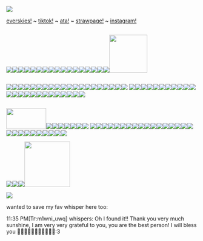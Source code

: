 ![](https://komarev.com/ghpvc/?username=toddalquist-luvr&color=ff69b4&style=plastic&label=viewers!+^o^)

<a href="https://everskies.com/user/clownbear-2274885">everskies!</a> ~ <a href="https://www.tiktok.com/@shriveledforeskin?is_from_webapp=1&sender_device=pc">tiktok!</a> ~ <a href="https://toddalquist.atabook.org/">ata!</a> ~ <a href="https://toddalquist.straw.page/">strawpage!</a> ~ <a href="https://www.instagram.com/asecretgnome?igsh=MWE0NjdmbW5hY201Mg=="> instagram!</a>

##

<img src="https://i.postimg.cc/0QnXmnzv/blinkies-Cafe-h-H.gif"/><img src="https://i.postimg.cc/MprQcQ6L/blinkies-Cafe-l5.gif"/><img src="https://external-media.spacehey.net/media/sxm22kQmsmPwe5pVpdm7IVvq8ovTEekhaaZ4wqd35Qm8=/https://64.media.tumblr.com/c091c27ea13d91a6b4717175ea20c314/61800744d6453cc4-26/s75x75_c1/8cb9656dbb1b4a4c79173d27d7dba71957746d34.gifv"/><img src="https://external-media.spacehey.net/media/slMY0N51x2KFy9K36Dfvjv0QhJsvJYUZduFMjF8KFfME=/http://dl3.glitter-graphics.net/pub/1386/1386223rbdqese71u.png"/><img src="https://64.media.tumblr.com/c2fec93045e63bbb9e412c6ac92b6b28/670cd30f542d0c63-f8/s100x200/2aae01b881370a59e2bc17c86997d0c4fc1cad9b.gifv"/><img src="https://64.media.tumblr.com/25a5928dce96f672c35fd3ab6d96fb2c/df303fd8b2314751-dd/s100x200/60c2c14be1ba42c04843298d43e74e53e748f1c5.gifv"/><img src="https://i.postimg.cc/tR5yJJHZ/ezgif-com-animated-gif-maker.gif"/><img src="https://i.postimg.cc/15cbY79V/ezgif-com-animated-gif-maker-1.gif"/><img src="https://i.postimg.cc/Hn9kVsdp/ezgif-com-animated-gif-maker.gif"/><img src="https://64.media.tumblr.com/b6af8271878c9e48c85961f5fe4dde37/df303fd8b2314751-19/s100x200/ed2f21b344b56686f1423650a2ddbc9e11487f1d.jpg"/><img src="https://64.media.tumblr.com/cad89837ab42aa15a4fa7248ea1d38ea/862ca621d9f19943-c1/s100x200/88de756bd80cf8667138d9eed24928af076b913c.pnj"/><img src="https://64.media.tumblr.com/2f4eb696a1ce6a2d7c37c97184af8f08/0f1b87a7a0a475bf-08/s250x400/93201b81459dbc50b01b7ee8c906d29a93ed5fe3.gifv"/><img src="https://64.media.tumblr.com/1ea387b5616e233da21a2c62b1f7d8eb/8336400b422a68e6-32/s100x200/0bf45f1b887d83e2a7828a19dc6ea446a12b94a0.gifv"/><img src="https://64.media.tumblr.com/e0003584867fbcfdecabc3a78fb05b22/2f4c749d798c5bf4-d4/s250x400/1788f66b39a414181bda404c2b65718eb3a001c7.gifv"/><img src="https://64.media.tumblr.com/87b29e1ab5b2091143be5e43089cb809/2f4c749d798c5bf4-8c/s250x400/02536e3764d88031307e084754b06624934f3e23.gifv"/><img src="https://64.media.tumblr.com/a4d40a30d234f86a4408d2fbb36b3eeb/863a536d93c98b34-7d/s100x200/860e8f8442210295579fa64e0271fb538703a389.gifv"/><img src="https://64.media.tumblr.com/74426d69694e0c00d125fd04be6f56da/a5b6896041f0ab1d-3f/s250x400/d8df98ae1d23a2868fd10b9e411b734677db7263.gifv"/><img src="https://64.media.tumblr.com/6940adae39778b32bf71374b6e21cc9a/184059df96befef7-33/s1280x1920/8dfd967b72ac8d9925cd00f4fa6ccf7ca940b5a5.jpg" width="100" height="100"/>

## 

<img src="https://external-media.spacehey.net/media/s-2JwnIs119-QKaIQ-f9wA60OW4j6bKOR7E-hTIB9VS8=/https://i.ibb.co/xH1y463/42angel.gif"/><img src="https://external-media.spacehey.net/media/sulZim4j1UTtkU3w8qpwBeVrH7pIZHQxWvCc117z8UQI=/https://64.media.tumblr.com/2d9fea7c88566e29c91332a1460ae487/61800744d6453cc4-11/s100x200/b0f9bb6729e21d2eb33d183fe162c95d0e526b06.gifv"/><img src="https://external-media.spacehey.net/media/si_p3SeQdcxLf_LFtcnX_Abde1AgtHCKPxPXfK54Q0Dc=/https://i.ibb.co/mtS3WLM/4hater.gif"/><img src="https://external-media.spacehey.net/media/sA3pLf3EpWUD_Pb0nTGTqkOID8hAay6GMs8rSFQBRNqQ=/https://64.media.tumblr.com/a343f86a89fec7e597943284f7465f90/4ce5b9b1e3c7c8b0-d0/s75x75_c1/dd238cdbb29ba8ddd60657123fb78cd6ee49a08b.gifv"/><img src="https://external-media.spacehey.net/media/sf-CDhinGKcYaG2emwQU_EHnlj_rK9vg84UtToMtQLNI=/https://64.media.tumblr.com/a3b3b97a980e15ed3beeab7eb86113a7/8ad15b4299f78e8d-69/s75x75_c1/0ec5f31ba5712673bf93b76a39087c28b8c4dc3f.gifv"/><img src="https://external-media.spacehey.net/media/sFEfTQ0vPF1uxbxba7LeFt4tp8_sJBJoY-EWwA8UTu9Q=/https://i.postimg.cc/fRs9mCZJ/llmn.gif"/><img src="https://i.postimg.cc/mg7vkQyL/HGH4UBW.gif"/><img src="https://external-media.spacehey.net/media/shLfzIVLbG2AdoSeUR0PAs-PDke2YcWfcsyT5Qw96xf8=/https://64.media.tumblr.com/ddc1e31a23e3408e89e1ce17ac35a063/4bd2afebf9dcdf6d-aa/s250x400/5c37c0c020720892a069421977257836f32c7ceb.gifv"/><img src="https://external-media.spacehey.net/media/sriPaXma4UmWFPwBIAn_swqLNno7Y_SniEbkTOsFEr_s=/https://64.media.tumblr.com/e578d481bd1abc6bc3875156cd8e2fb4/4bd2afebf9dcdf6d-2f/s250x400/5a4ec1342c54ea536b7c0e02fd784b4bacffa776.gifv"/><img src="https://external-media.spacehey.net/media/sGcniIAqsMU-hmBp_KTQ7PYjZ-TpygMvrFYcJPS8UOhE=/https://64.media.tumblr.com/d44d00b5a4b38161e2df8360616421e8/4bd2afebf9dcdf6d-80/s250x400/f5f930bee4fe8a5f74d6833f09b596d08a87beec.gifv"/><img src="https://external-media.spacehey.net/media/s44kFpZGCVmO6IVfPbZgw5GtpR8W_cYrhq8bYVbCD-1E=/https://64.media.tumblr.com/1198fa73f52c7d21d0271369618aae90/tumblr_inline_pcjghddwtF1vss73l_250.gif"/><img src="https://external-media.spacehey.net/media/sxxRKNM0E7YqkZzhSwahD88D4Pjo4hKvKHPYVr1EhLy4=/https://plasticdino.neocities.org/blinkie/highschool.gif"/><img src="https://external-media.spacehey.net/media/sDyE_xx-_r_cI2v70356-FSJy-zF-9LdvIQzMVMXH250=/https://plasticdino.neocities.org/blinkie/mlp.gif"/><img src="https://external-media.spacehey.net/media/sSHs0X74y8iFWlVDTLVYHSmQJMZSDVYHYxZsLRt4BAj0=/https://plasticdino.neocities.org/blinkie/garfield.gif"/><img src="https://external-media.spacehey.net/media/stn5jzECdcEj1TXqbbFVthqsuxVwOSk30QxPPwkjxT9g=/https://64.media.tumblr.com/a33068504da93cd05c0e600ef4a9edf2/19a9e3ae2a687fa3-2f/s250x400/b73587b3dcb22c2c9cd2e06d7fc16ef98dfed19f.gif"/><img src="https://external-media.spacehey.net/media/sdctq7BACqYmGParULr-f2wiAMBLnPpZbRDi3NhtsSZA=/https://adriansblinkiecollection.neocities.org/x10.gif"/><img src="https://external-media.spacehey.net/media/sPSBRNPxAluZzysXgctzKwDVKQislacnbFH409izce7U=/https://y2k.neocities.org/blinkiez/tumblr_inline_pcjgfgLB8k1vss73l_1280.gif"/><img src="https://64.media.tumblr.com/728ad9c65754c0f160ebbdb14a3b7285/ff9f7105e951a308-c5/s250x400/9c60e92af8d73b4fd21219328dc61c5ab056fb2e.webp"/><img src="https://64.media.tumblr.com/f6da765c0e2f35963ef842858edd1950/b035b516dc88dd13-2b/s100x200/af846964c6bad0a03bd40c447d5c98b865ec838e.gifv"/><img src="https://64.media.tumblr.com/4d19f83d48938e72ea352ada5ec262f9/b035b516dc88dd13-1f/s100x200/bcf304998296635ab1e50df9dba0dfbc325a8999.gifv"/> <img src= "https://64.media.tumblr.com/2c9f90506836a5ea2548209b20effb81/aa6ad8b984475c27-1f/s100x200/3e87b4488989df848ba986b02771b555385069a4.gifv"/><img src="https://64.media.tumblr.com/900aeb65aa4a2932aad0906581cd3e74/aa6ad8b984475c27-9e/s100x200/28afc48655d53c2bd2958359382972f8c32cc0e2.gifv"/><img src="https://64.media.tumblr.com/860d4164c25611155283136cdd013498/1fb39223b20e4f22-2a/s100x200/a1adceaa13956237d67da50cfa1c78024fc42d4a.gifv"/><img src="https://64.media.tumblr.com/a488b91451778c9a44a3af782e41e3c0/13cc170809e1c104-38/s250x400/228abf8b818d9a47ea3df1e6a9aaf397bd740b42.gifv"/><img src="https://64.media.tumblr.com/53ae5dde398a9fd1f13d0d956c21f4ed/9d7b482171d6d04e-3f/s250x400/0e11e6c40b3d6396f5429adda6044917952d2144.gifv"/><img src="https://64.media.tumblr.com/57115aaa81f512dd0873d83e841073b1/363752070e93a7f9-11/s250x400/209ceaf006ecb489427644ca45668e83e0678d9c.gifv"/><img src="https://64.media.tumblr.com/66c0568161fa1bce76c76a6afa32e05e/692bf70aefc8b3b6-6a/s100x200/b03ba271ce6a50e16b38c2862418db163d5cc975.gifv"/><img src="https://64.media.tumblr.com/a4831f0a78a15aea391218939b42567a/75878540b804f3ca-e7/s250x400/2893fef1160a482f8d95e77fa27207cdf6484434.gifv"/><img src="https://64.media.tumblr.com/5f4699fc135efe3816f9fba70a606fe0/526ee027fde60ec3-2e/s250x400/7c30ec9ec962eff4e0c0a027e3595456109322e6.webp"/><img src="https://64.media.tumblr.com/c6835c670a98a48543f22f944680cefd/a5b6896041f0ab1d-bb/s250x400/c25234e6acbb500aee0f8ba94c1b7f82e3540e0b.gifv"/><img src="https://64.media.tumblr.com/7a8775d7d95eb374ed339e444caefab1/a5b6896041f0ab1d-a0/s250x400/60307c5f6bd0bbee1ad5a876eb93dcd0ea675131.gifv"/><img src="https://64.media.tumblr.com/654ff51b44975af3b2ba3240c4fbb61d/14df2b8e0ccc2214-40/s100x200/6f81a530c21fa285a7f75eced0eb62c18dac8ee3.gifv"/><img src="https://64.media.tumblr.com/dbd4b2bf905ccfd58d7d3d38093799fb/6fbbc18311c61dbb-08/s100x200/39f914315211e8d63de8f941b76e21989a3a23ab.gifv"/><img src="https://64.media.tumblr.com/c74a35659fd1ca684c9d85058bd7cf3c/e2c15a3766805f99-96/s250x400/4462417a9c4cc2be7e93d9d0d70dbc18a6710ad7.gifv"/><img src="https://64.media.tumblr.com/6ede7ef5113dbcc5fa23f8d5101e09cf/6fbbc18311c61dbb-1c/s100x200/feb8faee45c1c55179e55c807ece35a2c74673e0.gifv"/><img src="https://64.media.tumblr.com/5950d757ab4246d0f4f0b60308e85ece/2f8834b47d90034d-45/s250x400/d074e42a5891348ba7dfb71f79b107ec4eca30e5.gifv"/><img src="https://64.media.tumblr.com/44fa8b0e78b19b6464fb4eccaf615a01/b19b8466f96477fc-0d/s100x200/93f1a37aa0828d097d270d5a71fbaef6afe17962.gifv"/><img src="https://64.media.tumblr.com/f4ba72a25ad3cdbedf3ef1f109e0b114/0811590d6f62ec5a-03/s75x75_c1/7352b83f440e2b4ca66f91670602b7701afdf43e.gifv"/><img src="https://64.media.tumblr.com/3226232d4ad9a8fed1eb91924af87e5f/b4efadd60ae6c6cc-5a/s250x400/a89a7b65cba8a5756ab23102913fcb817e8a1682.gifv"/><img src="https://64.media.tumblr.com/d61a5fb3e20b8931ac4f9dab1357264a/44b88cdeb699e68c-06/s250x400/e39800e7d77c3c3afe0f987ab3930932cb2ffbe9.gifv"/><img src="https://64.media.tumblr.com/f5dee16975c7790c13319f9306118af2/37901a7869227e54-11/s250x400/0f1472451ce8d3d2e453f4b0c43169b437f698d8.gifv"/><img src="https://64.media.tumblr.com/d2c567a9292a312b5f6fd013d98fe047/a671f5cbbeb1f6b1-d7/s100x200/0d407dcf07ebc3a1ca59aae3afd6f1ff7766a758.gifv"/><img src="https://64.media.tumblr.com/8d87c24e5f80d53006b8b54b15565b58/a671f5cbbeb1f6b1-a4/s100x200/cda2cc881f881b7596c85037bc15d60a806695f1.gifv"/><img src="https://64.media.tumblr.com/78c9235309e6430fe62c21249d590299/f881262a996dd464-01/s250x400/410f79b2711998f8a071df7eda5c103070f222f0.gifv"/>

  ##
  
<img src="https://i.postimg.cc/bwf57ZcK/28207-68c65651b088c23732b1619c324d8500.png" width=105; height=55;/><img src="https://external-media.spacehey.net/media/sgRQMqCgeM6XNsgoZXaYWFyci3ccLI9NrjO3gX-mwkwY=/https://64.media.tumblr.com/5965be658d5e0814f92c95be73ea70e4/661971a88f794150-03/s100x200/9d594f411e8fb166cdfee1232ace62d11777716a.gifv"/><img src="https://external-media.spacehey.net/media/sChYnU8GHKlIYGssz__prqiblSR6tyseBF1Yup-uhwko=/https://images-wixmp-ed30a86b8c4ca887773594c2.wixmp.com/i/0ea075a2-c302-41ab-b1af-124a52b187a6/d1183yn-3d1547c8-c1f5-49ed-adf3-fd63abcc231d.gif"/><img src="https://external-media.spacehey.net/media/s8C33KNyiPyrRXEu4Uarjir5url_LDfPqLrZAF7z97YE=/https://64.media.tumblr.com/9505c416803af2ef87a292241d84363d/56fefd3f1342a5c1-c4/s100x200/4ec204c90077250835a295ab66804f8aa0b79254.gifv"/><img src="https://allyratworld.com/stamps/d9rz26g-fb071f9e-c4f2-4083-82fc-41d9f36a92e0.png"/><img src="https://hamood.carrd.co/assets/images/gallery07/d3b61255.png?v34093983873751"/><img src="https://images-wixmp-ed30a86b8c4ca887773594c2.wixmp.com/f/57f3fc6c-cad8-400b-84cb-732542de0b52/d48oh4o-f5c3c5e0-5ffb-4f99-b3cc-b81f53a4a5b5.png?token=eyJ0eXAiOiJKV1QiLCJhbGciOiJIUzI1NiJ9.eyJzdWIiOiJ1cm46YXBwOjdlMGQxODg5ODIyNjQzNzNhNWYwZDQxNWVhMGQyNmUwIiwiaXNzIjoidXJuOmFwcDo3ZTBkMTg4OTgyMjY0MzczYTVmMGQ0MTVlYTBkMjZlMCIsIm9iaiI6W1t7InBhdGgiOiJcL2ZcLzU3ZjNmYzZjLWNhZDgtNDAwYi04NGNiLTczMjU0MmRlMGI1MlwvZDQ4b2g0by1mNWMzYzVlMC01ZmZiLTRmOTktYjNjYy1iODFmNTNhNGE1YjUucG5nIn1dXSwiYXVkIjpbInVybjpzZXJ2aWNlOmZpbGUuZG93bmxvYWQiXX0.CDNze5kUexNPbfD6-76E80XEndvHvfL5a7VHk3XzOG8"/><img src="https://64.media.tumblr.com/b13e6e18d97ce9728ffcb6e4df2c10b8/f943d9890bee0f57-15/s100x200/53205d51dbdfc4b162c8cde940b669482a239aeb.jpg"/> <img src="https://64.media.tumblr.com/40743bab3dd332942d1a2c8d09876f08/0a314c1722fc4072-80/s100x200/9ac81656f8dcb1b57b2061a2ddf47d4918f76bee.pnj"/><img src="https://64.media.tumblr.com/c0bc053497b6d2cdacf72607710c1e0c/0a314c1722fc4072-59/s100x200/aa6877408a07b3006e9993c626430f1fbea2343e.gifv"/><img src="https://64.media.tumblr.com/8da57cf672a86d79c0aa6b71e616701b/8ebb522dbd957e33-ca/s250x400/c99a78e9a789a2bb190f06c40cb85900c8712521.pnj"/><img src="https://64.media.tumblr.com/121e02460a2940c4bcd94e622646b5a9/d5485780781ead58-8b/s100x200/aa186217a56a91e03f437c5f0fd67a98bd3e8ee4.gifv"/><img src="https://64.media.tumblr.com/adfdfd9c55bd33ad9e859a4b464b3cbb/21317507f7352712-01/s100x200/ab9ab8bfbcf433428692a09ecc4cf063cee9b625.jpg"/><img src="https://64.media.tumblr.com/603280bb25174fe4ab92aa165ef7d0a8/321aa268678c99b9-ff/s100x200/d28fa8f73c9bd03444110b6b310f5a53cc2bd5eb.gifv"/><img src="https://64.media.tumblr.com/c8d0be9fb381b30c4ba3b23748b4747e/ba16d020129a2a85-75/s100x200/d307b6f76d3b849184e96ef80d9a69f8522bbc63.gifv"/><img src="https://64.media.tumblr.com/ae1e2579376ea46e7138f0a2ace7bdc4/f2ecde4a8441d6d3-5b/s100x200/eb4cbc37cfffca5350d0658a960fc4e37e4ca29a.gifv"/><img src="https://64.media.tumblr.com/e9280f9ac6f2bf33c10867881c4b8305/f2ecde4a8441d6d3-58/s100x200/e1a84d8b964151979e2e54eb886c5d090de3469e.pnj"/><img src="https://64.media.tumblr.com/c04bf1b3944a03be3ad0d86c8378fef5/6c0f91c1af4ee0a2-09/s100x200/2761e4ef373274d387d4ed7c913496866434625a.jpg"/><img src="https://64.media.tumblr.com/0b92e5d119c2fc8d9735d53b4fbcf0f5/6c0f91c1af4ee0a2-fa/s100x200/be346520f46045bf2245a34e574c1c2ca54ab9a7.pnj"/><img src="https://64.media.tumblr.com/fd64dfed52686e5bfa8456ac44369e84/32971ec037eaf543-91/s100x200/83e0dc3f831e99185344a86ab836477d7e5062fb.pnj"/><img src="https://64.media.tumblr.com/5111a178ff7203b0dab814adb8e12118/31b077c47cd92dea-c8/s100x200/a53583556dc85189063d0d41ab31f2bfcbe844f9.gifv"/><img src="https://64.media.tumblr.com/6df6af7dc1a8b2c4d107bb39a3585563/c4bc6cc10b162b5a-ed/s100x200/30b7d5ac8a1a34b9282a2b055cd2e0e334dcaf3b.webp"/><img src="https://64.media.tumblr.com/9e302e0c7d66c9f4881c1ba9f9d1c504/dd9dd9869ca670f0-f1/s100x200/40ddce14638b9427ce360010e7935026cd4c93b4.jpg"/><img src="https://64.media.tumblr.com/48e5118c35fe6696ea795cff3923af0a/e8ca1c81101a018c-ef/s100x200/7de1f15bc43cbe5a9d2e9a58f8cdf1bce0343671.pnj"/><img src="https://64.media.tumblr.com/02d0636314fa22882beb7bd48bfd8af6/2f8834b47d90034d-2d/s100x200/1e41d820004f46bad3ea860cb7ad2f50346f1613.pnj"/><img src="https://64.media.tumblr.com/f69365bdacdb717d07dd1146fb6719cd/0811590d6f62ec5a-ab/s100x200/779b2af56b8d36222bdde348b03cbd3af291c01d.pnj"/><img src="https://64.media.tumblr.com/8a6346b5ac0b0de07937f5efe861e000/3ad25d4d43dc100f-5a/s100x200/03b782eeec47613af183f7af9408d0fb954f43b4.gifv"/><img src="https://64.media.tumblr.com/9b56d31f5a1dd1f0b6d4c9e090bdeee6/67c9f3fb6561df82-bf/s100x200/0c76f28a01125a73170589d6c0706c11b13abf20.pnj"/><img src="https://64.media.tumblr.com/6c248e312b3812603f7437759c2702e1/67c9f3fb6561df82-84/s100x200/573dce1a0b85d4a891c5fb203dbcec3b2088189f.pnj"/><img src="https://64.media.tumblr.com/b2838016f562763f079ffc8a25f9a1a3/7ee776a47de38779-f0/s100x200/824a7293210f2db8ec4ee6ea68bc5fb3fcc3859f.gifv"/><img src="https://64.media.tumblr.com/4cf042276799cf031e74550d3dd2f2da/c80e07d9272333a9-57/s100x200/76a5b5beba1029f691734f705c97f9c0940e7685.gifv"/><img src="https://64.media.tumblr.com/c5b2747f709be9c19448803891bd634a/6c0f91c1af4ee0a2-38/s100x200/10da99fdc5df63b06015a649616868dbd434dc28.pnj"/><img src="https://i.postimg.cc/Kc7m6gtF/monkey-shady-ezgif-com-resize.gif"/><img src="https://i.postimg.cc/L6Hm26VP/monkey-cool-ezgif-com-resize-1.gif"/><img src="https://i.postimg.cc/wjMHRfZT/twitch-chatting-ezgif-com-resize.gif"/>

<img src="https://64.media.tumblr.com/461443ad5a57f498771dfbead4c1e2d3/f881262a996dd464-13/s100x200/7a936b60534b950810024e2823409a714c9944e5.gifv"/><img src="https://64.media.tumblr.com/2315b046cba900c05bf477ee2bf390ea/2a8f8e85b0c310c1-80/s100x200/11aa6a3ebad5f33cd222e46ec9051fb5f215dade.gifv"/><img src="https://64.media.tumblr.com/00a9a518ce6309d8055510619cf838de/2a8f8e85b0c310c1-34/s100x200/2a09536cc0840163170b56ad4e1d3dc1c01458a8.gifv"/><img src="https://64.media.tumblr.com/f618875df7b25617c3bf37723d59862e/76563c5747ff42fd-a1/s500x750/1e59986b227dfb7b1f5454c289686e0cd1d5ef40.jpg" height=120 width:150/>

<img src="https://external-media.spacehey.net/media/smPJJpqZ235Q9kGAQnCksNipgL3q6f9gJT_62Y-4jqy0=/https://i.ibb.co/thmpb9C/tumblr-inline-prh441p-Gu-D1vxygeb-500.gif"/>

wanted to save my fav whisper here too: 

11:35 PM[Тг:m1wni_uwq] whispers: Oh I found it!! Thank you very much sunshine, I am very very grateful to you, you are the best person! I will bless you 🩷💗🩷💗🩷💗🩷💗🩷💗🩷:3



